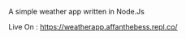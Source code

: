 ﻿A simple weather app written in Node.Js

Live On : <a href="https://weatherapp.affanthebess.repl.co/" target="_blank">https://weatherapp.affanthebess.repl.co/</a>

